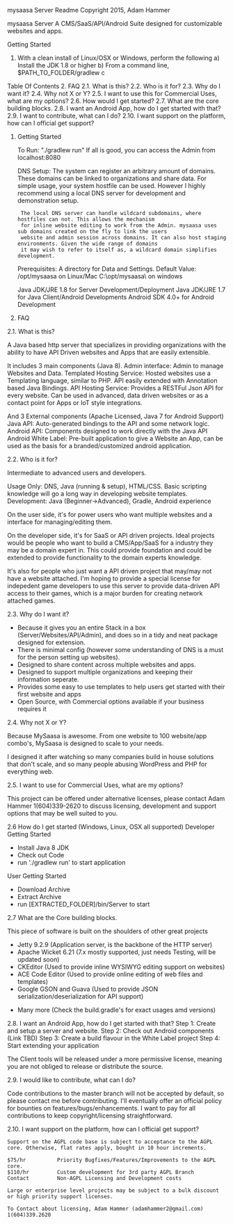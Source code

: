mysaasa Server Readme
Copyright 2015, Adam Hammer


mysaasa Server
A CMS/SaaS/API/Android Suite designed for customizable websites and apps.

Getting Started

1. With a clean install of Linux/OSX or Windows, perform the following
    a) Install the JDK 1.8 or higher
    b) From a command line, $PATH_TO_FOLDER/gradlew
    c

Table Of Contents
	2. FAQ
	2.1. What is this?
	2.2. Who is it for?
	2.3. Why do I want it?
	2.4. Why not X or Y?
	2.5. I want to use this for Commercial Uses, what are my options?
	2.6. How would I get started?
	2.7. What are the core building blocks.
	2.8. I want an Android App, how do I get started with that?
	2.9. I want to contribute, what can I do?
	2.10. I want support on the platform, how can I official get support?

1. Getting Started

	To Run: "./gradlew run"
    If all is good, you can access the Admin from localhost:8080

    DNS Setup:
        The system can register an arbitrary amount of domains. These domains can be linked to organizations and share data.
        For simple usage, your system hostfile can be used. However I highly recommend using a local DNS server for
        development and demonstration setup.

        The local DNS server can handle wildcard subdomains, where hostfiles can not. This allows the mechanism
        for inline website editing to work from the Admin. mysaasa uses sub domains created on the fly to link the users
        website and admin session across domains. It can also host staging environments. Given the wide range of domains
        it may wish to refer to itself as, a wildcard domain simplifies development.

	Prerequisites:
	A directory for Data and Settings.
		Default Value: 	/opt/mysaasa  on Linux/Mac 
				C:\opt/mysaasa\ on windows

	Java JDK/JRE 1.8 for Server Development/Deployment
    Java JDK/JRE 1.7 for Java Client/Android Developments
    Android SDK 4.0+ for Android Development



2. FAQ

2.1. What is this?

A Java based http server that specializes in providing organizations with the ability to have API Driven websites and Apps that are easily extensible. 

It includes 3 main components (Java 8).
	Admin interface: 
		Admin to manage Websites and Data.
	Templated Hosting Service: 
		Hosted websites use a Templating language, similar to PHP. API easily extended with Annotation based Java Bindings.
	API Hosting Service: 
		Provides a RESTFul Json API for every website. Can be used in advanced, data driven websites or as a contact point for Apps or IoT style integrations.

And 3 External components (Apache Licensed, Java 7 for Android Support)
	Java API:
		Auto-generated bindings to the API and some network logic.
	Android API:
		Components designed to work directly with the Java API
	Android White Label:
		Pre-built application to give a Website an App, can be used as the basis for a branded/customized android application.


2.2. Who is it for?

Intermediate to advanced users and developers.

Usage Only: DNS, Java (running & setup), HTML/CSS. Basic scripting knowledge will go a long way in developing website templates.
Development: Java (Beginner->Advanced), Gradle, Android experience 

On the user side, it's for power users who want multiple websites and a interface for managing/editing them.

On the developer side, it's for SaaS or API driven projects. Ideal projects would be people who want to build a CMS/App/SaaS for a industry they may be a domain expert in. This could provide foundation and could be extended to provide functionality to the domain experts knowledge.

It's also for people who just want a API driven project that may/may not have a website attached. I'm hoping to provide a special license for indepedent game developers to use this server to provide data-driven API access to their games, which is a major burden for creating network attached games.

2.3. Why do I want it?

- Because it gives you an entire Stack in a box (Server/Websites/API/Admin), and does so in a tidy and neat package designed for extension.
- There is minimal config (however some understanding of DNS is a must for the person setting up websites).
- Designed to share content across multiple websites and apps.
- Designed to support multiple organizations and keeping their information seperate.
- Provides some easy to use templates to help users get started with their first website and apps
- Open Source, with Commercial options available if your business requires it

2.4. Why not X or Y?

Because MySaasa is awesome. From one website to 100 website/app combo's, MySaasa is designed to scale to your needs.

I designed it after watching so many companies build in house solutions that don't scale, and so many people abusing
WordPress and PHP for everything web.

2.5. I want to use for Commercial Uses, what are my options?

This project can be offered under alternative licenses, please contact Adam Hammer 1(604)339-2620 to discuss licensing, development and support options that may be well suited to you.

2.6 How do I get started (Windows, Linux, OSX all supported)
Developer Getting Started
- Install Java 8 JDK 
- Check out Code
- run './gradlew run' to start application

User Getting Started
- Download Archive 
- Extract Archive
- run [EXTRACTED_FOLDER]/bin/Server to start

2.7 What are the Core building blocks.

This piece of software is built on the shoulders of other great projects

- Jetty 9.2.9 (Application server, is the backbone of the HTTP server)
- Apache Wicket 6.21 (7.x mostly supported, just needs Testing, will be updated soon)
- CKEditor (Used to provide inline WYSIWYG editing support on websites)
- ACE Code Editor (Used to provide online editing of web files and templates)
- Google GSON and Guava (Used to provide JSON serialization/deserialization for API support)
+ Many more (Check the build.gradle's for exact usages amd versions)

2.8. I want an Android App, how do I get started with that?
Step 1: Create and setup a server and website.
Step 2: Check out Android components (Link TBD)
Step 3: Create a build flavour in the White Label project
Step 4: Start extending your application

The Client tools will be released under a more permissive license, meaning you are not obliged to release or distribute the source.

2.9. I would like to contribute, what can I do?

Code contributions to the master branch will not be accepted by default, so please contact me before contributing.
I'll eventually offer an official policy for bounties on features/bugs/enhancements. 
I want to pay for all contributions to keep copyright/licensing straightforward.


2.10. I want support on the platform, how can I official get support?

	Support on the AGPL code base is subject to acceptance to the AGPL core. Otherwise, flat rates apply, bought in 10 hour increments.

	$75/hr			Priority Bugfixes/Features/Improvements to the AGPL core.
	$110/hr			Custom development for 3rd party AGPL Branch
	Contact			Non-AGPL Licensing and Development costs

	Large or enterprise level projects may be subject to a bulk discount or high priority support licenses.
	
	To Contact about licensing, Adam Hammer (adamhammer2@gmail.com) 1(604)339.2620


